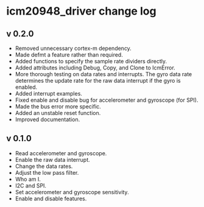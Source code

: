 # icm20948_driver change log

## v 0.2.0
* Removed unnecessary cortex-m dependency.
* Made defmt a feature rather than required.
* Added functions to specify the sample rate dividers directly.
* Added attributes including Debug, Copy, and Clone to IcmError.
* More thorough testing on data rates and interrupts. The gyro data rate determines the update rate for the raw data interrupt if the gyro is enabled. 
* Added interrupt examples.
* Fixed enable and disable bug for accelerometer and gyroscope (for SPI).
* Made the bus error more specific.
* Added an unstable reset function.
* Improved documentation.

## v 0.1.0
* Read accelerometer and gyroscope.
* Enable the raw data interrupt.
* Change the data rates.
* Adjust the low pass filter.
* Who am I.
* I2C and SPI.
* Set accelerometer and gyroscope sensitivity.
* Enable and disable features.